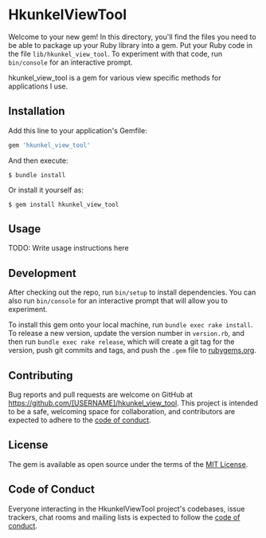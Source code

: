 # HkunkelViewTool

Welcome to your new gem! In this directory, you'll find the files you need to be able to package up your Ruby library into a gem. Put your Ruby code in the file `lib/hkunkel_view_tool`. To experiment with that code, run `bin/console` for an interactive prompt.

hkunkel_view_tool is a gem for various view specific methods for applications I use.

## Installation

Add this line to your application's Gemfile:

```ruby
gem 'hkunkel_view_tool'
```

And then execute:

    $ bundle install

Or install it yourself as:

    $ gem install hkunkel_view_tool

## Usage

TODO: Write usage instructions here

## Development

After checking out the repo, run `bin/setup` to install dependencies. You can also run `bin/console` for an interactive prompt that will allow you to experiment.

To install this gem onto your local machine, run `bundle exec rake install`. To release a new version, update the version number in `version.rb`, and then run `bundle exec rake release`, which will create a git tag for the version, push git commits and tags, and push the `.gem` file to [rubygems.org](https://rubygems.org).

## Contributing

Bug reports and pull requests are welcome on GitHub at https://github.com/[USERNAME]/hkunkel_view_tool. This project is intended to be a safe, welcoming space for collaboration, and contributors are expected to adhere to the [code of conduct](https://github.com/[USERNAME]/hkunkel_view_tool/blob/master/CODE_OF_CONDUCT.md).


## License

The gem is available as open source under the terms of the [MIT License](https://opensource.org/licenses/MIT).

## Code of Conduct

Everyone interacting in the HkunkelViewTool project's codebases, issue trackers, chat rooms and mailing lists is expected to follow the [code of conduct](https://github.com/[USERNAME]/hkunkel_view_tool/blob/master/CODE_OF_CONDUCT.md).
